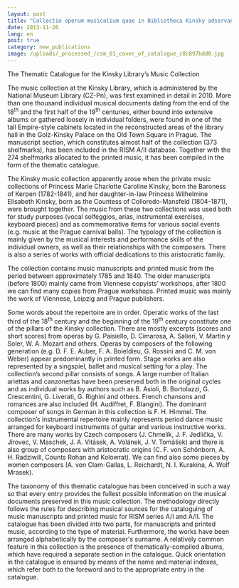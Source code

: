 ```yaml
---
layout: post
title: "Collectio operum musicalium quae in Bibliotheca Kinsky adservantur"
date: 2013-11-26
lang: en
post: true
category: new_publications
image: /uploads/_processed_/csm_01_cover_of_catalogue_c8c897bdd0.jpg
---
```



The Thematic Catalogue for the Kinsky Library’s Music Collection

The music collection at the Kinsky Library, which is administered by the National Museum Library (CZ-Pn), was first examined in detail in 2010. More than one thousand individual musical documents dating from the end of the 18<sup>th</sup> and the first half of the 19<sup>th</sup> centuries, either bound into extensive albums or gathered loosely in individual folders, were found in one of the tall Empire-style cabinets located in the reconstructed areas of the library hall in the Golz-Kinsky Palace on the Old Town Square in Prague. The manuscript section, which constitutes almost half of the collection (373 shelfmarks), has been included in the RISM A/II database. Together with the 274 shelfmarks allocated to the printed music, it has been compiled in the form of the thematic catalogue.

The Kinsky music collection apparently arose when the private music collections of Princess Marie Charlotte Caroline Kinsky, born the Baroness of Kerpen (1782-1841), and her daughter-in-law Princess Wilhelmine Elisabeth Kinsky, born as the Countess of Colloredo-Mansfeld (1804-1871), were brought together. The music from these two collections was used both for study purposes (vocal solfeggios, arias, instrumental exercises, keyboard pieces) and as commemorative items for various social events (e.g. music at the Prague carnival balls). The typology of the collection is mainly given by the musical interests and performance skills of the individual owners, as well as their relationships with the composers. There is also a series of works with official dedications to this aristocratic family.

The collection contains music manuscripts and printed music from the period between approximately 1785 and 1840. The older manuscripts (before 1800) mainly came from Viennese copyists’ workshops, after 1800 we can find many copies from Prague workshops. Printed music was mainly the work of Viennese, Leipzig and Prague publishers.

Some words about the repertoire are in order. Operatic works of the last third of the 18<sup>th</sup> century and the beginning of the 19<sup>th</sup> century constitute one of the pillars of the Kinsky collection. There are mostly excerpts (scores and short scores) from operas by G. Paisiello, D. Cimarosa, A. Salieri, V. Martín y Soler, W. A. Mozart and others. Operas by composers of the following generation (e.g. D. F. E. Auber, F. A. Boieldieu, G. Rossini and C. M. von Weber) appear predominantly in printed form. Stage works are also represented by a singspiel, ballet and musical setting for a play. The collection’s second pillar consists of songs. A large number of Italian ariettas and canzonettas have been preserved both in the original cycles and as individual works by authors such as B. Asioli, B. Bortolazzi, G. Crescentini, G. Liverati, G. Righini and others. French chansons and romances are also included (H. Audiffret, F. Blangini). The dominant composer of songs in German in this collection is F. H. Himmel. The collection’s instrumental repertoire mainly represents period dance music arranged for keyboard instruments of guitar and various instructive works. There are many works by Czech composers (J. Chmelík, J. F. Jedlička, V. Jírovec, V. Maschek, J. A. Vitásek, A. Volánek, J. V. Tomášek) and there is also group of composers with aristocratic origins (C. F. von Schönborn, A. H. Radziwill, Counts Rohan and Kolowrat). We can find also some pieces by women composers (A. von Clam-Gallas, L. Reichardt, N. I. Kurakina, A. Wolf Mrasek).

The taxonomy of this thematic catalogue has been conceived in such a way so that every entry provides the fullest possible information on the musical documents preserved in this music collection. The methodology directly follows the rules for describing musical sources for the cataloguing of music manuscripts and printed music for RISM series A/I and A/II. The catalogue has been divided into two parts, for manuscripts and printed music, according to the type of material. Furthermore, the works have been arranged alphabetically by the composer's surname. A relatively common feature in this collection is the presence of thematically-compiled albums, which have required a separate section in the catalogue. Quick orientation in the catalogue is ensured by means of the name and material indexes, which refer both to the foreword and to the appropriate entry in the catalogue.
